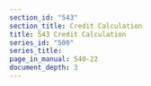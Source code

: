```yaml
---
section_id: "543"
section_title: Credit Calculation
title: 543 Credit Calculation
series_id: "500"
series_title: 
page_in_manual: 540-22
document_depth: 3
---
```

